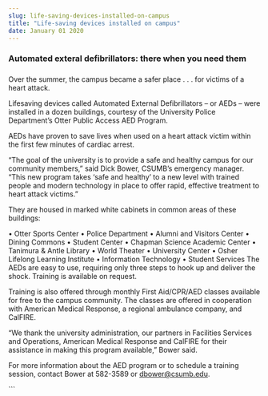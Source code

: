 ```yaml
---
slug: life-saving-devices-installed-on-campus
title: "Life-saving devices installed on campus"
date: January 01 2020
---
```


 
<h3>Automated exteral defibrillators: there when you need them</h3>
<h3></h3>
<p>
  Over the summer, the campus became a safer place . . . for victims of a heart
  attack.
</p>
<p>
  Lifesaving devices called Automated External Defibrillators – or AEDs – were
  installed in a dozen buildings, courtesy of the University Police Department’s
  Otter Public Access AED Program.
</p>
<p>
  AEDs have proven to save lives when used on a heart attack victim within the
  first few minutes of cardiac arrest.
</p>
<p>
  “The goal of the university is to provide a safe and healthy campus for our
  community members,” said Dick Bower, CSUMB’s emergency manager. “This new
  program takes ‘safe and healthy’ to a new level with trained people and modern
  technology in place to offer rapid, effective treatment to heart attack
  victims.”
</p>
<p>
  They are housed in marked white cabinets in common areas of these buildings:
</p>
<p>
  • Otter Sports Center • Police Department • Alumni and Visitors Center •
  Dining Commons • Student Center • Chapman Science Academic Center • Tanimura
  &amp; Antle Library • World Theater • University Center • Osher Lifelong
  Learning Institute • Information Technology • Student Services The AEDs are
  easy to use, requiring only three steps to hook up and deliver the shock.
  Training is available on request.
</p>
<p>
  Training is also offered through monthly First Aid/CPR/AED classes available
  for free to the campus community. The classes are offered in cooperation with
  American Medical Response, a regional ambulance company, and CalFIRE.
</p>
<p>
  “We thank the university administration, our partners in Facilities Services
  and Operations, American Medical Response and CalFIRE for their assistance in
  making this program available,” Bower said.
</p>
<p>
  For more information about the AED program or to schedule a training session,
  contact Bower at 582-3589 or
  <a
    href="&#x6d;&#97;&#x69;&#108;&#x74;&#111;&#58;&#x64;&#98;&#x6f;&#119;e&#x72;&#64;&#x63;&#115;u&#x6d;&#98;&#x2e;&#101;&#x64;&#x75;"
    >dbower@csumb.edu</a
  >.
</p>
<p></p>
```
